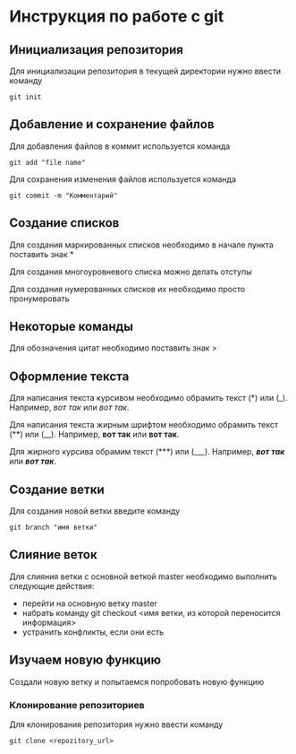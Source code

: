 # Инструкция по работе с git

## Инициализация репозитория

Для инициализации репозитория в текущей директории нужно ввести команду

```
git init
```
## Добавление и сохранение файлов

Для добавления файлов в коммит используется команда

```
git add "file name"
```
Для сохранения изменения файлов используется команда

```
git commit -m "Комментарий"
```
## Создание списков

Для создания маркированных списков необходимо в начале пункта поставить знак *

Для создания многоуровневого списка можно делать отступы 

Для создания нумерованных списков их необходимо просто пронумеровать

## Некоторые команды

Для обозначения цитат необходимо поставить знак >

## Оформление текста 

Для написания текста курсивом необходимо обрамить текст (*) или (_). Например, *вот так* или _вот так_.

Для написания текста жирным шрифтом необходимо обрамить текст (**) или (__). Например, **вот так** или __вот так__.

Для жирного курсива обрамим текст (***) или (___). Например, ***вот так*** или ___вот так___.

## Создание ветки

Для создания новой ветки введите команду
```
git branch "имя ветки"
```
## Слияние веток

Для слияния ветки с основной веткой master необходимо выполнить следующие действия:

* перейти на основную ветку master
* набрать команду git checkout <имя ветки, из которой переносится информация>
* устранить конфликты, если они есть

## Изучаем новую функцию

Создали новую ветку и попытаемся попробовать новую функцию

### Клонирование репозиториев

Для клонирования репозитория нужно ввести команду

```
git clone <repozitory_url>
```
